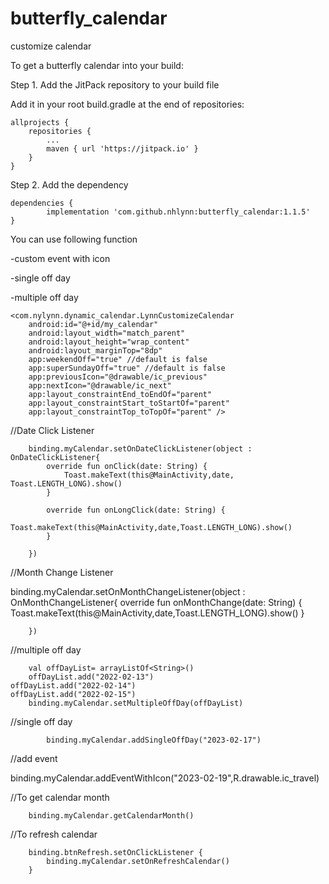 # butterfly_calendar
customize calendar

To get a butterfly calendar into your build:

Step 1. Add the JitPack repository to your build file

Add it in your root build.gradle at the end of repositories:

	allprojects {
		repositories {
			...
			maven { url 'https://jitpack.io' }
		}
	}
  
Step 2. Add the dependency

	dependencies {
	        implementation 'com.github.nhlynn:butterfly_calendar:1.1.5'
	}


You can use following function 

-custom event with icon

-single off day

-multiple off day


    <com.nylynn.dynamic_calendar.LynnCustomizeCalendar
        android:id="@+id/my_calendar"
        android:layout_width="match_parent"
        android:layout_height="wrap_content"
        android:layout_marginTop="8dp"
        app:weekendOff="true" //default is false
        app:superSundayOff="true" //default is false
        app:previousIcon="@drawable/ic_previous"
        app:nextIcon="@drawable/ic_next"
        app:layout_constraintEnd_toEndOf="parent"
        app:layout_constraintStart_toStartOf="parent"
        app:layout_constraintTop_toTopOf="parent" />


//Date Click Listener

        binding.myCalendar.setOnDateClickListener(object : OnDateClickListener{
            override fun onClick(date: String) {
                Toast.makeText(this@MainActivity,date, Toast.LENGTH_LONG).show()
            }

            override fun onLongClick(date: String) {
                Toast.makeText(this@MainActivity,date,Toast.LENGTH_LONG).show()
            }

        })


//Month Change Listener

 binding.myCalendar.setOnMonthChangeListener(object : OnMonthChangeListener{
            override fun onMonthChange(date: String) {
                Toast.makeText(this@MainActivity,date,Toast.LENGTH_LONG).show()
            }

        })


//multiple off day

        val offDayList= arrayListOf<String>()
        offDayList.add("2022-02-13")
	offDayList.add("2022-02-14")
	offDayList.add("2022-02-15")
        binding.myCalendar.setMultipleOffDay(offDayList)

	
//single off day
	
            binding.myCalendar.addSingleOffDay("2023-02-17")
	
	

//add event

  binding.myCalendar.addEventWithIcon("2023-02-19",R.drawable.ic_travel)
	
	
	
//To get calendar month

        binding.myCalendar.getCalendarMonth()
        

//To refresh calendar


        binding.btnRefresh.setOnClickListener {
            binding.myCalendar.setOnRefreshCalendar()
        }

